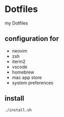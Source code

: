 # Dotfiles
my Dotfiles

## configuration for
* neovim
* zsh
* iterm2
* vscode
* homebrew
* mac app store
* system preferences


## install
```sh
./install.sh
```
